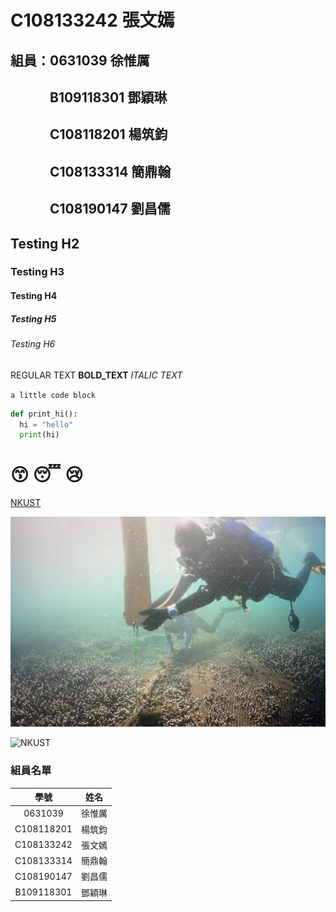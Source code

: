 # C108133242 張文嫣

## 組員：0631039 徐惟厲
## 　　　B109118301 鄧穎琳
## 　　　C108118201 楊筑鈞
## 　　　C108133314 簡鼎翰
## 　　　C108190147 劉昌儒


## Testing H2

### Testing H3

#### Testing H4

##### Testing H5

###### Testing H6

REGULAR TEXT **BOLD_TEXT** *ITALIC TEXT* 

`a little code block`

```python
def print_hi():
  hi = "hello"
  print(hi)
```

# 😙 😴 😢

[NKUST](https://www.nkust.edu.tw/)

![fig](nkust2.jpg "海底風光")

![NKUST](https://www.nkust.edu.tw/var/file/0/1000/img/513/182513897.png "NKUST LOGO")

### 組員名單
學號        | 姓名   
:----------:|:----:
0631039     | 徐惟厲
C108118201  | 楊筑鈞
C108133242  | 張文嫣
C108133314  | 簡鼎翰
C108190147  | 劉昌儒
B109118301  | 鄧穎琳
